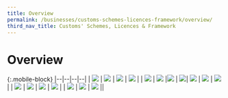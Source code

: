 ```yaml
---
title: Overview
permalink: /businesses/customs-schemes-licences-framework/overview/
third_nav_title: Customs' Schemes, Licences & Framework
---
```

# Overview

{:.mobile-block}
|--|--|--|--|
| [![](/images/schemes-licences/SLF1.jpg)](/businesses/customs-schemes-licences-framework/trade-first) | [![](/images/schemes-licences/SLF2.jpg)](/businesses/customs-schemes-licences-framework/air-store-bond-scheme) | [![](/images/schemes-licences/SLF3.jpg)](/businesses/customs-schemes-licences-framework/apex-licence) | [![](/images/schemes-licences/SLF4.jpg)](/businesses/customs-schemes-licences-framework/bonded-truck-scheme) |
| [![](/images/schemes-licences/SLF5.jpg)](/businesses/customs-schemes-licences-framework/cargo-agents-import-authorisation-caia-scheme)  | [![](/images/schemes-licences/SLF6.jpg)](/businesses/customs-schemes-licences-framework/CWC-licence)  |[![](/images/schemes-licences/SLF7.jpg)](/businesses/customs-schemes-licences-framework/consolidated-declaration)  | [![](/images/schemes-licences/SLF8.jpg)](/businesses/customs-schemes-licences-framework/container-freight-warehouse)| [![](/images/schemes-licences/SLF9.jpg)](/businesses/customs-schemes-licences-framework/duty-free-shop-scheme) | [![](/images/schemes-licences/SLF10.jpg)](/businesses/customs-schemes-licences-framework/excise-factory-scheme)   | [![](/images/schemes-licences/SLF11.jpg)](/businesses/customs-schemes-licences-framework/industrial-exemption-factory-scheme) | 
| [![](/images/schemes-licences/SLF12.jpg)](/businesses/customs-schemes-licences-framework/kimberley-process-certification-scheme)  | [![](/images/schemes-licences/SLF13.jpg)](/businesses/customs-schemes-licences-framework/licensed-warehouse-scheme)  | [![](/images/schemes-licences/SLF14.jpg)](/businesses/customs-schemes-licences-framework/petroleum-licences)  | [![](/images/schemes-licences/SLF15.jpg)](/businesses/customs-schemes-licences-framework/secure-trade-partnership-stp)  | 
| [![](/images/schemes-licences/SLF16.jpg)](/businesses/customs-schemes-licences-framework/strategic-trade-scheme)  | [![](/images/schemes-licences/SLF17.jpg)](/businesses/customs-schemes-licences-framework/zero-gst-warehouse-scheme) | [![](/images/schemes-licences/SLF18.jpg)](/businesses/customes-schemes-licences-framework/iras-scheme)  ||